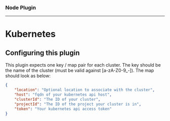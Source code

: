 ### Node Plugin
---
# Kubernetes
## Configuring this plugin

This plugin expects one key / map pair for each cluster.
The key should be the name of the cluster (must be valid against [a-zA-Z0-9_-]). The map should look as below:

```json
{
    "location": "Optional location to associate with the cluster",
    "host": "fqdn of your kubernetes api host",
    "clusterId": "The ID of your cluster",
    "projectId": "The ID of the project your cluster is in",
    "token": "Your kubernetes api access token"
}
```